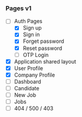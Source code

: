 ### Pages v1

- [ ] Auth Pages
  - [x] Sign up
  - [x] Sign in
  - [x] Forget password
  - [x] Reset password
  - [ ] OTP Login
- [x] Application shared layout
- [x] User Profile
- [x] Company Profile
- [ ] Dashboard
- [ ] Candidate
- [ ] New Job
- [ ] Jobs
- [ ] 404 / 500 / 403
